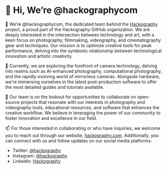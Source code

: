# 👋 Hi, We’re @hackographycom

👀 We’re @hackographycom, the dedicated team behind the [Hackography](https://hackography.com/) project, a proud part of the Hackography GitHub organization. We are deeply interested in the intersection between technology and art, with a keen focus on photography, filmmaking, videography, and cinematography gear and techniques. Our mission is to optimize creative tools for peak performance, delving into the symbiotic relationship between technological innovation and artistic creativity.

🌱 Currently, we are exploring the forefront of camera technology, delving into realms such as AI-enhanced photography, computational photography, and the rapidly evolving world of mirrorless cameras. Alongside hardware, we're immersing ourselves in the latest post-production software to offer the most detailed guides and tutorials available.

💞️ Our team is on the lookout for opportunities to collaborate on open-source projects that resonate with our interests in photography and videography tools, educational resources, and software that enhances the creative workflow. We believe in leveraging the power of our community to foster innovation and excellence in our field.

📫 For those interested in collaborating or who have inquiries, we welcome you to reach out through our website, [hackography.com](https://hackography.com). Additionally, you can connect with us and follow updates on our social media platforms:
- Twitter: [@hackography](https://twitter.com/hackographycom)
- Instagram: [@hackography](https://instagram.com/hackographycom)
- LinkedIn: [Hackography](https://linkedin.com/company/hackography)
